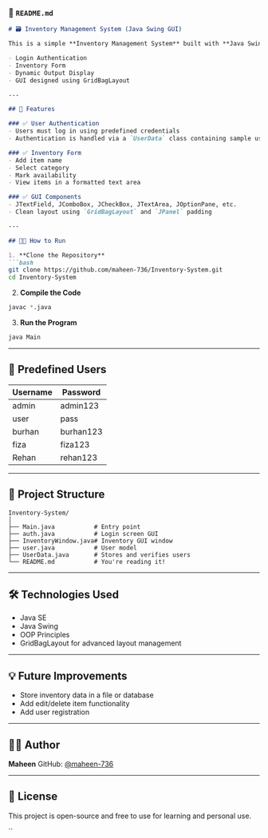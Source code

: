 ### 📄 `README.md`

````markdown
# 🗃️ Inventory Management System (Java Swing GUI)

This is a simple **Inventory Management System** built with **Java Swing**, featuring:

- Login Authentication
- Inventory Form
- Dynamic Output Display
- GUI designed using GridBagLayout

---

## 🚀 Features

### ✅ User Authentication
- Users must log in using predefined credentials
- Authentication is handled via a `UserData` class containing sample users

### ✅ Inventory Form
- Add item name
- Select category
- Mark availability
- View items in a formatted text area

### ✅ GUI Components
- JTextField, JComboBox, JCheckBox, JTextArea, JOptionPane, etc.
- Clean layout using `GridBagLayout` and `JPanel` padding

---

## 👨‍💻 How to Run

1. **Clone the Repository**
```bash
git clone https://github.com/maheen-736/Inventory-System.git
cd Inventory-System
````

2. **Compile the Code**

```bash
javac *.java
```

3. **Run the Program**

```bash
java Main
```

---

## 🔐 Predefined Users

| Username | Password  |
| -------- | --------- |
| admin    | admin123  |
| user     | pass      |
| burhan   | burhan123 |
| fiza     | fiza123   |
| Rehan    | rehan123  |

---

## 📂 Project Structure

```
Inventory-System/
│
├── Main.java           # Entry point
├── auth.java           # Login screen GUI
├── InventoryWindow.java# Inventory GUI window
├── user.java           # User model
├── UserData.java       # Stores and verifies users
└── README.md           # You're reading it!
```

---

## 🛠 Technologies Used

* Java SE
* Java Swing
* OOP Principles
* GridBagLayout for advanced layout management

---

## 💡 Future Improvements

* Store inventory data in a file or database
* Add edit/delete item functionality
* Add user registration

---

## 👩‍💻 Author

**Maheen**
GitHub: [@maheen-736](https://github.com/maheen-736)

---

## 📜 License

This project is open-source and free to use for learning and personal use.

``
